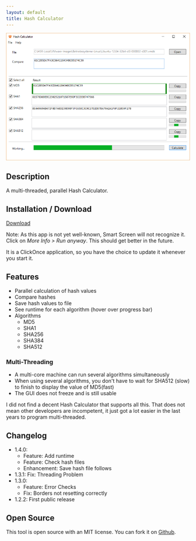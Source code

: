```yaml
---
layout: default
title: Hash Calculator
---
```

![Screenshot](Hash-Calculator.png)

## Description
A multi-threaded, parallel Hash Calculator.

## Installation / Download
[Download](//raw.githubusercontent.com/lroellin/hash-calculator/master/Hash-Calculator/Hash-Calculator/publish/setup.exe)

Note: As this app is not yet well-known, Smart Screen will not recognize it. Click on *More Info > Run anyway*. This should get better in the future.

It is a ClickOnce application, so you have the choice to update it whenever you start it.

## Features
* Parallel calculation of hash values
* Compare hashes
* Save hash values to file
* See runtime for each algorithm (hover over progress bar)
* Algorithms
  * MD5
  * SHA1
  * SHA256
  * SHA384
  * SHA512

### Multi-Threading
* A multi-core machine can run several algorithms simultaneously
* When using several algorithms, you don't have to wait for SHA512 (slow) to finish to display the value of MD5(fast)
* The GUI does not freeze and is still usable

I did not find a decent Hash Calculator that supports all this. That does not mean other developers are incompetent, it just got a lot easier in the last years to program multi-threaded.

## Changelog
* 1.4.0:
  * Feature: Add runtime
  * Feature: Check hash files
  * Enhancement: Save hash file follows
* 1.3.1: Fix: Threading Problem
* 1.3.0:
  * Feature: Error Checks
  * Fix: Borders not resetting correctly
* 1.2.2: First public release

## Open Source
This tool is open source with an MIT license. You can fork it on [Github](https://github.com/lroellin/Hash-Calculator).
